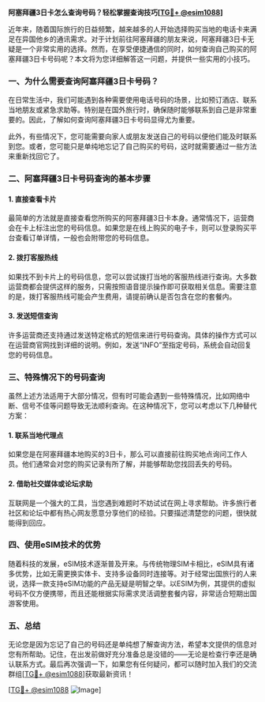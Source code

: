 **阿塞拜疆3日卡怎么查询号码？轻松掌握查询技巧[[TG💪+ @esim1088](https://t.me/s/esim1088)]**

近年来，随着国际旅行的日益频繁，越来越多的人开始选择购买当地的电话卡来满足在异国他乡的通讯需求。对于计划前往阿塞拜疆的朋友来说，阿塞拜疆3日卡无疑是一个非常实用的选择。然而，在享受便捷通信的同时，如何查询自己购买的阿塞拜疆3日卡号码呢？本文将为您详细解答这一问题，并提供一些实用的小技巧。

### 一、为什么需要查询阿塞拜疆3日卡号码？

在日常生活中，我们可能遇到各种需要使用电话号码的场景，比如预订酒店、联系当地朋友或紧急求助等。特别是在国外旅行时，确保随时能够联系到自己是非常重要的。因此，了解如何查询阿塞拜疆3日卡号码显得尤为重要。

此外，有些情况下，您可能需要向家人或朋友发送自己的号码以便他们能及时联系到您。或者，您可能只是单纯地忘记了自己购买的号码，这时就需要通过一些方法来重新找回它了。

### 二、阿塞拜疆3日卡号码查询的基本步骤

#### 1. **直接查看卡片**
最简单的方法就是直接查看您所购买的阿塞拜疆3日卡本身。通常情况下，运营商会在卡上标注出您的号码信息。如果您是在线上购买的电子卡，则可以登录购买平台查看订单详情，一般也会附带您的号码信息。

#### 2. **拨打客服热线**
如果找不到卡片上的号码信息，您可以尝试拨打当地的客服热线进行查询。大多数运营商都会提供这样的服务，只需按照语音提示操作即可获取相关信息。需要注意的是，拨打客服热线可能会产生费用，请提前确认是否包含在您的套餐内。

#### 3. **发送短信查询**
许多运营商还支持通过发送特定格式的短信来进行号码查询。具体的操作方式可以在运营商官网找到详细的说明。例如，发送“INFO”至指定号码，系统会自动回复您的号码信息。

### 三、特殊情况下的号码查询

虽然上述方法适用于大部分情况，但有时可能会遇到一些特殊情况，比如网络中断、信号不佳等问题导致无法顺利查询。在这种情况下，您可以考虑以下几种替代方案：

#### 1. **联系当地代理点**
如果您是在阿塞拜疆本地购买的3日卡，那么可以直接前往购买地点询问工作人员。他们通常会对您的购买记录有所了解，并能够帮助您找回丢失的号码。

#### 2. **借助社交媒体或论坛求助**
互联网是一个强大的工具，当您遇到难题时不妨试试在网上寻求帮助。许多旅行者社区和论坛中都有热心网友愿意分享他们的经验。只要描述清楚您的问题，很快就能得到回应。

### 四、使用eSIM技术的优势

随着科技的发展，eSIM技术逐渐普及开来。与传统物理SIM卡相比，eSIM具有诸多优势，比如无需更换实体卡、支持多设备同时连接等。对于经常出国旅行的人来说，选择一款支持eSIM功能的产品无疑是明智之举。以ESIM为例，其提供的虚拟号码不仅方便携带，而且还能根据实际需求灵活调整套餐内容，非常适合短期出国游客使用。

### 五、总结

无论您是因为忘记了自己的号码还是单纯想了解查询方法，希望本文提供的信息对您有所帮助。记住，在出发前做好充分准备总是没错的——无论是检查行李还是确认联系方式。最后再次强调一下，如果您有任何疑问，都可以随时加入我们的交流群组[[TG💪+ @esim1088](https://t.me/s/esim1088)]获取最新资讯！

[[TG💪+ @esim1088](https://t.me/s/esim1088) ![Image](https://i.postimg.cc/4NQfJmqS/Snipaste-2025-05-13-00-14-12.png)]